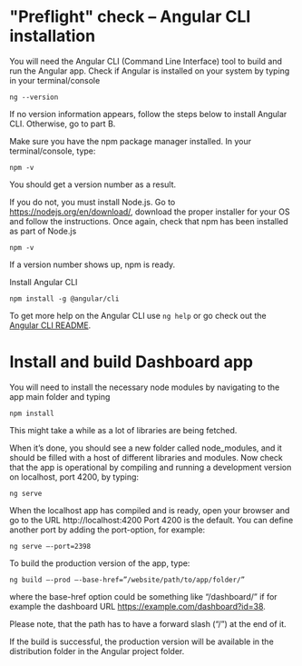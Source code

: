 


# "Preflight" check – Angular CLI installation
You will need the Angular CLI (Command Line Interface) tool to build  and run the Angular app. Check if Angular is installed on your system by typing in your terminal/console

`ng --version`

If no version information appears, follow the steps below to install Angular CLI. Otherwise, go to part B.

Make sure you have the npm package manager installed. In your terminal/console, type: 

`npm -v`

You should get a version number as a result.

If you do not, you must install Node.js. Go to https://nodejs.org/en/download/, download the proper installer for your OS and follow the instructions. Once again, check that npm has been installed as part of Node.js

`npm -v`

If a version number shows up, npm is ready.

Install Angular CLI

`npm install -g @angular/cli`

To get more help on the Angular CLI use `ng help` or go check out the [Angular CLI README](https://github.com/angular/angular-cli/blob/master/README.md).

# Install and build Dashboard app

You will need to install the necessary node modules by navigating to the app main folder and typing

`npm install`

This might take a while as a lot of libraries are being fetched.

When it’s done, you should see a new folder called node_modules, and it should be filled with a host of different libraries and modules.
Now check that the app is operational by compiling and running a development version on localhost, port 4200, by typing:

`ng serve`

When the localhost app has compiled and is ready, open your browser and go to the URL  http://localhost:4200
Port 4200 is the default. You can define another port by adding the port-option, for example:

`ng serve –-port=2398`

To build the production version  of the app, type:

`ng build –-prod –-base-href=”/website/path/to/app/folder/”`

where the base-href option could be something like “/dashboard/” if for example the dashboard URL https://example.com/dashboard?id=38. 

Please note, that the path has to have a forward slash (“/”) at the end of it.

If the build is successful, the production version will be available in the distribution folder in the Angular project folder.
